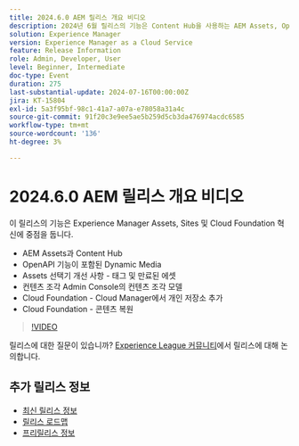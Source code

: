 ```yaml
---
title: 2024.6.0 AEM 릴리스 개요 비디오
description: 2024년 6월 릴리스의 기능은 Content Hub을 사용하는 AEM Assets, OpenAPI 기능을 사용하는 Dynamic Media, Assets 선택기 개선 사항(태그 및 만료된 에셋), 콘텐츠 조각 Admin Console의 콘텐츠 조각 모델, Cloud Foundation - Cloud Manager의 개인 저장소 추가 및 Cloud Foundation - 콘텐츠 복원 기능에 중점을 둡니다.
solution: Experience Manager
version: Experience Manager as a Cloud Service
feature: Release Information
role: Admin, Developer, User
level: Beginner, Intermediate
doc-type: Event
duration: 275
last-substantial-update: 2024-07-16T00:00:00Z
jira: KT-15804
exl-id: 5a3f95bf-98c1-41a7-a07a-e78058a31a4c
source-git-commit: 91f20c3e9ee5ae5b259d5cb3da476974acdc6585
workflow-type: tm+mt
source-wordcount: '136'
ht-degree: 3%

---
```


# 2024.6.0 AEM 릴리스 개요 비디오

이 릴리스의 기능은 Experience Manager Assets, Sites 및 Cloud Foundation 혁신에 중점을 둡니다.

* AEM Assets과 Content Hub
* OpenAPI 기능이 포함된 Dynamic Media
* Assets 선택기 개선 사항 - 태그 및 만료된 에셋
* 컨텐츠 조각 Admin Console의 컨텐츠 조각 모델
* Cloud Foundation - Cloud Manager에서 개인 저장소 추가
* Cloud Foundation - 콘텐츠 복원

>[!VIDEO](https://video.tv.adobe.com/v/3430779/?learn=on)


릴리스에 대한 질문이 있습니까?  [Experience League 커뮤니티](https://adobe.ly/47dj9Wj)에서 릴리스에 대해 논의합니다.

## 추가 릴리스 정보

* [최신 릴리스 정보](https://experienceleague.adobe.com/docs/experience-manager-cloud-service/content/release-notes/home.html?lang=ko)
* [릴리스 로드맵](https://experienceleague.adobe.com/docs/experience-manager-release-information/aem-release-updates/update-releases-roadmap.html)
* [프리릴리스 정보](https://experienceleague.adobe.com/docs/experience-manager-cloud-service/content/release-notes/prerelease.html)
